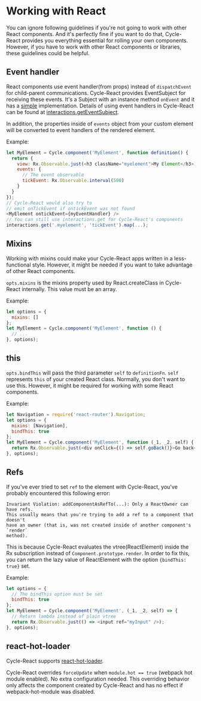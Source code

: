 # Working with React

You can ignore following guidelines if you're not going to work with other
React components. And it's perfectly fine if you want to do that, Cycle-React
provides you everything essential for rolling your own components. However,
if you have to work with other React components or libraries, these guidelines
could be helpful.

## Event handler

React components use event handler(from props) instead of `dispatchEvent` for
child-parent communications. Cycle-React provides EventSubject for receiving
these events. It's a Subject with an instance method `onEvent` and it has a
[simple](/src/event-subject.js)
implementation.
Details of using event handlers in Cycle-React can be found at
[interactions.getEventSubject](/docs/interactions.md#interactions.getEventSubject).

In addition, the properties inside of `events` object from your custom
element will be converted to event handlers of the rendered element.

Example:

```js
let MyElement = Cycle.component('MyElement', function definition() {
  return {
    view: Rx.Observable.just(<h3 className="myelement">My Element</h3>),
    events: {
      // The event observable
      tickEvent: Rx.Observable.interval(500)
    }
  }
});
// Cycle-React would also try to
// emit onTickEvent if ontickEvent was not found
<MyElement ontickEvent={myEventHandler} />
// You can still use interactions.get for Cycle-React's components
interactions.get('.myelement', 'tickEvent').map(...);
```

## Mixins

Working with mixins could make your Cycle-React apps written in a
less-functional style. However, it might be needed if you want to take
advantage of other React components.

`opts.mixins` is the mixins property used by React.createClass in
Cycle-React internally. This value must be an array.

Example:

```js
let options = {
  mixins: []
};
let MyElement = Cycle.component('MyElement', function () {
  // ...
}, options);
```

## this

`opts.bindThis` will pass the third parameter `self` to `definitionFn`.
`self` represents `this` of your created React class.
Normally, you don't want to use this. However, it might be required for
working with some React components.

Example:

```js
let Navigation = require('react-router').Navigation;
let options = {
  mixins: [Navigation],
  bindThis: true
};
let MyElement = Cycle.component('MyElement', function (_1, _2, self) {
  return Rx.Observable.just(<div onClick={() => self.goBack()}>Go back</div>)
}, options);
```

## Refs

If you've ever tried to set `ref` to the element with Cycle-React, you've
probably encountered this following error:

```
Invariant Violation: addComponentAsRefTo(...): Only a ReactOwner can have refs.
This usually means that you're trying to add a ref to a component that doesn't
have an owner (that is, was not created inside of another component's `render`
method).
```

This is because Cycle-React evaluates the vtree(ReactElement) inside the Rx
subscription instead of `Component.prototype.render`. In order to fix this,
you can return the lazy value of ReactElement with the option
`{bindThis: true}` set.

Example:

```js
let options = {
  // The bindThis option must be set
  bindThis: true
};
let MyElement = Cycle.component('MyElement', (_1, _2, self) => {
  // Return lambda instead of plain vtree
  return Rx.Observable.just(() => <input ref="myInput" />);
}, options);
```

## react-hot-loader

Cycle-React supports
[react-hot-loader](https://github.com/gaearon/react-hot-loader).

Cycle-React overrides `forceUpdate` when `module.hot == true`
(webpack hot module enabled). No extra configuration needed.
This overriding behavior only affects the component created by Cycle-React
and has no effect if webpack-hot-module was disabled.

